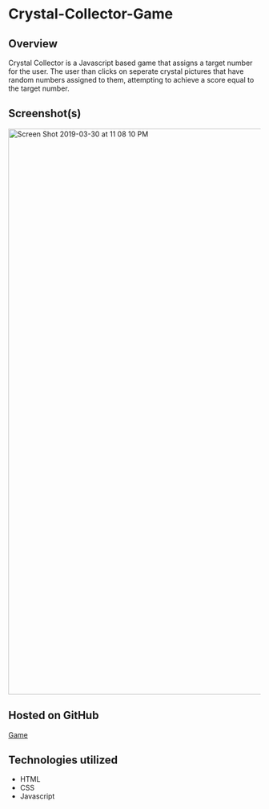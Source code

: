 # Crystal-Collector-Game

## Overview

Crystal Collector is a Javascript based game that assigns a target number for the user. The user than clicks on seperate crystal pictures that have random numbers assigned to them, attempting to achieve a score equal to the target number.

## Screenshot(s)

<img width="1128" alt="Screen Shot 2019-03-30 at 11 08 10 PM" src="https://user-images.githubusercontent.com/42223683/55285448-56750500-5341-11e9-8e70-c3c2e1f0b20b.png">

## Hosted on GitHub

[Game](https://gregmash.github.io/Crystal-Collector-Game/)

## Technologies utilized
 - HTML
 - CSS
 - Javascript
